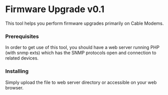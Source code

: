 # Firmware Upgrade v0.1

This tool helps you perform firmware upgrades primarily on Cable Modems.

### Prerequisites

In order to get use of this tool, you should have a web server running PHP (with snmp exts) which has the SNMP protocols open and connection to related devices.

### Installing

Simply upload the file to web server directory or accessible on your web browser.
